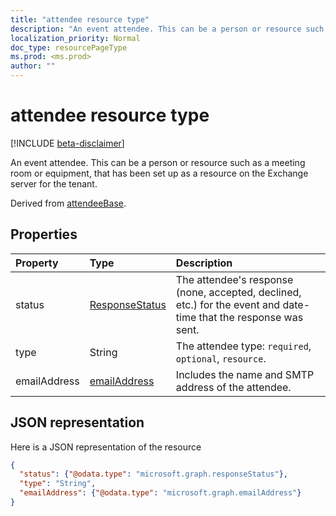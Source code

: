 ```yaml
---
title: "attendee resource type"
description: "An event attendee. This can be a person or resource such as a meeting room or equipment, that has been set up as a resource on the Exchange server for the tenant."
localization_priority: Normal
doc_type: resourcePageType
ms.prod: <ms.prod>
author: ""
---
```


# attendee resource type

[!INCLUDE [beta-disclaimer](../../includes/beta-disclaimer.md)]

An event attendee. This can be a person or resource such as a meeting room or equipment, that has been set up as a resource on the Exchange server for the tenant.

Derived from [attendeeBase](attendeebase.md).

## Properties
| Property	   | Type	|Description|
|:---------------|:--------|:----------|
|status|[ResponseStatus](responsestatus.md)|The attendee's response (none, accepted, declined, etc.) for the event and date-time that the response was sent.|
|type|String|The attendee type: `required`, `optional`, `resource`.|
|emailAddress|[emailAddress](emailaddress.md)|Includes the name and SMTP address of the attendee.|

## JSON representation

Here is a JSON representation of the resource

<!-- {
  "blockType": "resource",
  "optionalProperties": [

  ],
  "@odata.type": "microsoft.graph.attendee"
}-->

```json
{
  "status": {"@odata.type": "microsoft.graph.responseStatus"},
  "type": "String",
  "emailAddress": {"@odata.type": "microsoft.graph.emailAddress"}
}

```


<!-- uuid: 8fcb5dbc-d5aa-4681-8e31-b001d5168d79
2015-10-25 14:57:30 UTC -->
<!--
{
  "type": "#page.annotation",
  "description": "attendee resource",
  "keywords": "",
  "section": "documentation",
  "tocPath": "",
  "suppressions": []
}
-->
